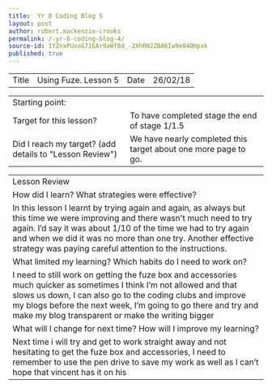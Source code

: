 ```yaml
---
title:  Yr 8 Coding Blog 5
layout: post
author: robert.mackenzie-crooks
permalink: /-yr-8-coding-blog-4/
source-id: 1YZnxPUxoG71EAr9aWf8d_-2XhRN2ZBA6Iw9e84OHpxk
published: true
---
```

<table>
  <tr>
    <td>Title</td>
    <td>Using Fuze. Lesson 5</td>
    <td>Date</td>
    <td>26/02/18</td>
  </tr>
</table>


<table>
  <tr>
    <td>Starting point:</td>
    <td></td>
  </tr>
  <tr>
    <td>Target for this lesson?</td>
    <td>To have completed stage the end of stage 1/1.5</td>
  </tr>
  <tr>
    <td>Did I reach my target? 
(add details to "Lesson Review")</td>
    <td> We have nearly completed this target about one more page to go.</td>
  </tr>
</table>


<table>
  <tr>
    <td>Lesson Review</td>
  </tr>
  <tr>
    <td>How did I learn? What strategies were effective? </td>
  </tr>
  <tr>
    <td>In this lesson I learnt by trying again and again, as always but this time we were improving and there wasn't much need to try again. I’d say it was about 1/10 of the time we had to try again and when we did it was no more than one try. Another effective strategy was paying careful attention to the instructions.</td>
  </tr>
  <tr>
    <td>What limited my learning? Which habits do I need to work on? </td>
  </tr>
  <tr>
    <td>I need to still work on getting the fuze box and accessories much quicker as sometimes I think I’m not allowed and that slows us down, I can also go to the coding clubs and improve my blogs before the next week, I’m going to go there and try and make my blog  transparent or make the writing bigger</td>
  </tr>
  <tr>
    <td>What will I change for next time? How will I improve my learning?</td>
  </tr>
  <tr>
    <td>Next time i will try and get to work straight away and not hesitating to get the fuze box and accessories, I need to remember to use the pen drive to save my work as well as I can’t hope that vincent has it on his</td>
  </tr>
</table>


